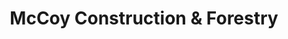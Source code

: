 ---
title: "McCoy Construction & Forestry"
url: /foristell/mccoy-construction-and-forestry/
shop: trade
---